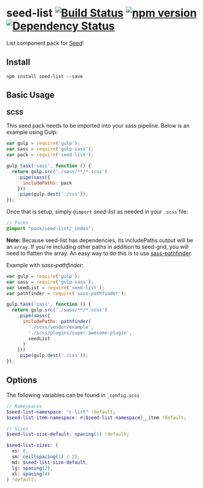 # seed-list [![Build Status](https://travis-ci.org/helpscout/seed-list.svg?branch=master)](https://travis-ci.org/helpscout/seed-list) [![npm version](https://badge.fury.io/js/seed-list.svg)](https://badge.fury.io/js/seed-list) [![Dependency Status](https://david-dm.org/helpscout/seed-list.svg)](https://david-dm.org/helpscout/seed-list)

List component pack for [Seed](https://github.com/helpscout/seed)!


## Install
```
npm install seed-list --save
```


## Basic Usage

### SCSS
This seed pack needs to be imported into your sass pipeline. Below is an example using Gulp:


```javascript
var gulp = require('gulp');
var sass = require('gulp-sass');
var pack = require('seed-list');

gulp.task('sass', function () {
  return gulp.src('./sass/**/*.scss')
    .pipe(sass({
      includePaths: pack
    }))
    .pipe(gulp.dest('./css'));
});
```

Once that is setup, simply `@import` *seed-list* as needed in your `.scss` file:

```scss
// Packs
@import "pack/seed-list/_index";
```

**Note:** Because seed-list has dependencies, its includePaths output will be an `array`. If you're including other paths in addition to seed-grid, you will need to flatten the array. An easy way to do this is to use [sass-pathfinder](https://github.com/itsjonq/sass-pathfinder).

Example with *sass-pathfinder*:

```javascript
var gulp = require('gulp');
var sass = require('gulp-sass');
var seedList = require('seed-list');
var pathfinder = require('sass-pathfinder');

gulp.task('sass', function () {
  return gulp.src('./sass/**/*.scss')
    .pipe(sass({
      includePaths: pathfinder(
        './scss/vendor/example',
        './scss/plugins/super-awesome-plugin',
        seedList
      )
    }))
    .pipe(gulp.dest('./css'));
});
```

## Options

The following variables can be found in `_config.scss`

```scss
// Namespaces
$seed-list-namespace: "c-list" !default;
$seed-list-item-namespace: #{$seed-list-namespace}__item !default;

// Sizes
$seed-list-size-default: spacing(1) !default;

$seed-list-sizes: (
  xs: 0,
  sm: ceil(spacing(1) / 2),
  md: $seed-list-size-default,
  lg: spacing(2),
  xl: spacing(4)
) !default;
```
